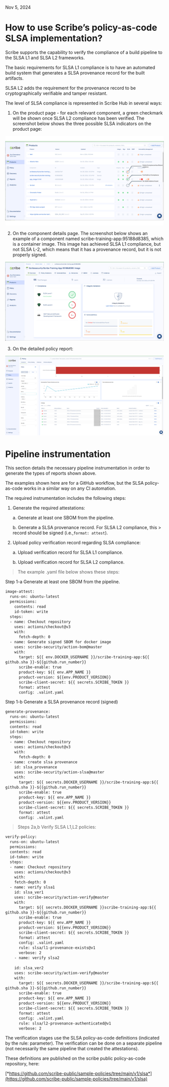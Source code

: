 Nov 5, 2024

# How to use Scribe’s policy-as-code SLSA implementation?

Scribe supports the capability to verify the compliance of a build
pipeline to the SLSA L1 and SLSA L2 frameworks.

The basic requirements for SLSA L1 compliance is to have an automated
build system that generates a SLSA provenance record for the built
artifacts.

SLSA L2 adds the requirement for the provenance record to be
cryptographically verifiable and tamper resistant.

The level of SLSA compliance is represented in Scribe Hub in several
ways:

1.  On the product page - for each relevant component, a green checkmark 
will be shown once SLSA L2 compliance has been verified. The screenshot 
below shows the three possible SLSA indicators on the product page:

![](media/image2.png)

2.  On the component details page. The screenshot below shows an example
    of a component named scribe-training-app:95188d8385, which is a
    container image. This image has achieved SLSA L1 compliance, but
    not SLSA L-2, which means that it has a provenance record, but it
    is not properly signed.

![](media/image3.png)

3.  On the detailed policy report:

![](media/image4.png)

# Pipeline instrumentation

 This section details the necessary pipeline instrumentation in order
 to generate the types of reports shown above.

 The examples shown here are for a GitHub workflow, but the SLSA
 policy-as-code works in a similar way on any CI automation.

 The required instrumentation includes the following steps:

1.  Generate the required attestations:

    a.  Generate at least one SBOM from
    the pipeline.

    b. Generate a SLSA provenance record. For SLSA L2 compliance, this
        > record should be signed (i.e.,`format: attest`).

2.  Upload policy verification record regarding SLSA compliance:

    a.  Upload verification record for SLSA L1 compliance.

    b.  Upload verification record for SLSA L2 compliance.

> The example .yaml file below shows these steps:

Step 1-a Generate at least one SBOM from the pipeline.

  ```
  image-attest:
    runs-on: ubuntu-latest
    permissions:
      contents: read
      id-token: write
    steps:
    - name: Checkout repository
      uses: actions/checkout@v3
      with:
        fetch-depth: 0
    - name: Generate signed SBOM for docker image
      uses: scribe-security/action-bom@master
      with:
        target: ${{ env.DOCKER_USERNAME }}/scribe-training-app:${{ github.sha }}-${{github.run_number}}
        scribe-enable: true
        product-key: ${{ env.APP_NAME }}
        product-version: ${{env.PRODUCT_VERSION}}
        scribe-client-secret: ${{ secrets.SCRIBE_TOKEN }}
        format: attest
        config: .valint.yaml
 ```

Step 1-b Generate a SLSA provenance record (signed)

  ```
  generate-provenance:
    runs-on: ubuntu-latest
    permissions:
    contents: read
    id-token: write
    steps:
    - name: Checkout repository
      uses: actions/checkout@v3
      with:
        fetch-depth: 0
    - name: create slsa provenance
      id: slsa_provenance
      uses: scribe-security/action-slsa@master
      with:
        target: ${{ secrets.DOCKER_USERNAME }}/scribe-training-app:${{ github.sha }}-${{github.run_number}}
        scribe-enable: true
        product-key: ${{ env.APP_NAME }}
        product-version: ${{env.PRODUCT_VERSION}}
        scribe-client-secret: ${{ secrets.SCRIBE_TOKEN }}
        format: attest
        config: .valint.yaml
  ```

> Steps 2a,b Verify SLSA L1,L2 policies:

  ```
  verify-policy:
    runs-on: ubuntu-latest
    permissions:
    contents: read
    id-token: write
    steps:
    - name: Checkout repository
      uses: actions/checkout@v3
      with:
      fetch-depth: 0
    - name: verify slsa1
      id: slsa_ver1
      uses: scribe-security/action-verify@master
      with:
        target: ${{ secrets.DOCKER_USERNAME }}scribe-training-app:${{ github.sha }}-${{github.run_number}}
        scribe-enable: true
        product-key: ${{ env.APP_NAME }}
        product-version: ${{env.PRODUCT_VERSION}}
        scribe-client-secret: ${{ secrets.SCRIBE_TOKEN }}
        format: attest
        config: .valint.yaml
        rule: slsa/l1-provenance-exists@v1
        verbose: 2
      - name: verify slsa2
      
      id: slsa_ver2
      uses: scribe-security/action-verify@master
      with:
        target: ${{ secrets.DOCKER_USERNAME }}/scribe-training-app:${{ github.sha }}-${{github.run_number}}
        scribe-enable: true
        product-key: ${{ env.APP_NAME }}
        product-version: ${{env.PRODUCT_VERSION}}
        scribe-client-secret: ${{ secrets.SCRIBE_TOKEN }}
        format: attest
        config: .valint.yaml
        rule: slsa/l2-provenance-authenticated@v1
        verbose: 2
  ```

The verification stages use the SLSA policy-as-code definitions
(indicated by the rule: parameter). The verification can be done on a
separate pipeline (not necessarily the same pipeline that created the
attestations).

These definitions are published on the scribe public policy-as-code
repository, here:

[*https://github.com/scribe-public/sample-policies/tree/main/v1/slsa*](https://github.com/scribe-public/sample-policies/tree/main/v1/slsa)
